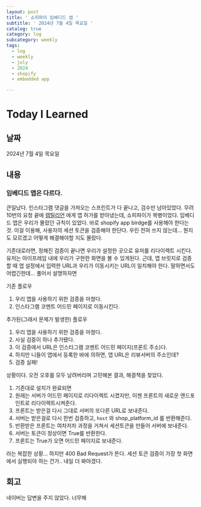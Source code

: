 ```yaml
---
layout: post
title: ' 쇼피파이 임베디드 앱 '
subtitle: ' 2024년 7월 4일 목요일 '
catalog: true
category: log
subcategory: weekly
tags:
  - log
  - weekly
  - july
  - 2024
  - shopify
  - embedded app

---
```


# Today I Learned

## 날짜

2024년 7월 4일 목요일

## 내용

### 임베디드 앱은 다르다.

큰일났다. 인스타그램 댓글을 가져오는 스프린트가 다 끝나고, 검수만 남아있었다. 무려 10번의 요청 끝에 [렙틸리언](https://brilliantkorean.tistory.com/entry/%ED%95%A9%EC%84%B1-%EC%82%AC%EC%A7%84%EC%9C%BC%EB%A1%9C-%EC%9E%90%EC%8B%A0%EC%9D%B4-%EB%A0%99%ED%8B%B8%EB%A6%AC%EC%96%B8%EC%9E%84%EC%9D%84-%EC%88%A8%EA%B8%B0%EB%A0%A4%EB%8A%94-%EB%A7%88%ED%81%AC-%EC%A3%BC%EC%BB%A4%EB%B2%84%EA%B7%B8jpg) 에게 앱 허가를 받아냈는데, 쇼피파이가 복병이었다. 임베디드 앱은 우리가 몰랐던 규칙이 있었다. 바로 shopify app birdge를 사용해야 한다는 것. 이걸 이용해, 사용자의 세션 토큰을 검증해야 한단다. 우린 전혀 쓰지 않는데… 뭔지도 모르겠고 어떻게 해결해야할 지도 몰랐다.

 기존대로라면, 정해진 검증이 끝나면 우리가 설정한 곳으로 유저를 리다이렉트 시킨다. 유저는 아이프레임 내에 우리가 구현한 화면을 볼 수 있게된다. 근데, 앱 브릿지로 검증할 때 앱 설정에서 입력한 URL과 우리가 이동시키는 URL이 일치해야 한다. 말하면서도 어렵긴한데… 풀어서 설명하자면 

기존 플로우

1. 우리 앱을 사용하기 위한 검증을 마쳤다.
2. 인스타그램 코멘트 어드민 페이지로 이동시킨다.

추가된(그래서 문제가 발생한) 플로우

1. 우리 앱을 사용하기 위한 검증을 마쳤다.
2. 사실 검증이 하나 추가됐다.
3. 이 검증에서 URL은 인스타그램 코멘트 어드민 페이지(프론트 주소)다.
4. 하지만 니들이 앱에서 등록한 바에 의하면, 앱 URL은 리뷰서버의 주소인데?
5. 검증 실패!

상황이다. 오전 오후를 모두 날려버리며 고민해본 결과, 해결책을 찾았다.

1. 기존대로 설치가 완료되면
2. 원래는 서버가 어드민 페이지로 리다이렉트 시켰지만, 이젠 프론트의 새로운 엔드포인트로 리다이렉트시켜준다.
3. 프론트는 받은걸 다시 그대로 서버의 또다른 URL로 보내준다.
4. 서버는 받은걸로 다시 한번 검증하고, `host` 와 shop_platform_id 를 반환해준다.
5. 반환받은 프론트는 여차저차 과정을 거쳐서 세션토큰을 만들어 서버에 보내준다.
6. 서버는 토큰이 정상이면 True를 반환한다.
7. 프론트는 True가 오면 어드민 페이지로 보내준다.

라는 복잡한 상황… 하지만 400 Bad Request가 뜬다. 세션 토큰 검증이 가장 첫 화면에서 실행되야 하는 건가.. 내일 더 봐야겠다.

## 회고

네이버는 답변을 주지 않았다. 너무해